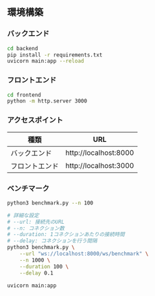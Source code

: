 ## 環境構築

### バックエンド
```sh
cd backend
pip install -r requirements.txt
uvicorn main:app --reload
```

### フロントエンド
```sh
cd frontend
python -m http.server 3000
```

### アクセスポイント

| 種類 | URL |
| --- | --- |
| バックエンド | http://localhost:8000 |
| フロントエンド | http://localhost:3000 |


### ベンチマーク
```sh
python3 benchmark.py --n 100

# 詳細な設定
# --url: 接続先のURL
# --n: コネクション数
# --duration: 1コネクションあたりの接続時間
# --delay: コネクションを行う間隔
python3 benchmark.py \
    --url "ws://localhost:8000/ws/benchmark" \
    --n 1000 \
    --duration 100 \
    --delay 0.1
```
```sh
uvicorn main:app
```